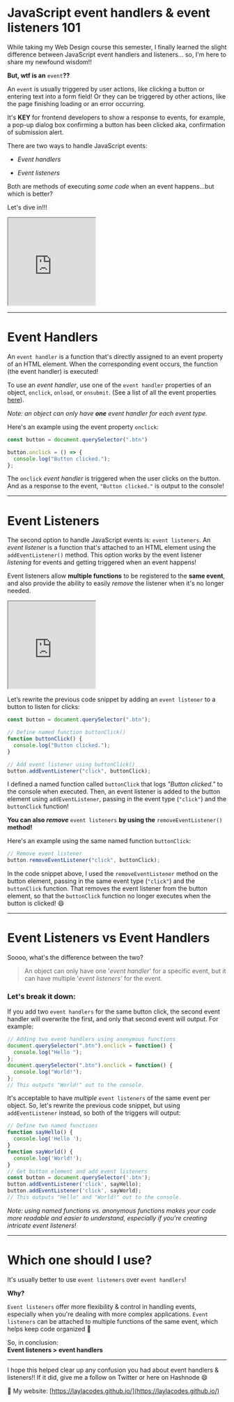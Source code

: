 # JavaScript event handlers & event listeners 101

While taking my Web Design course this semester, I finally learned the slight difference between JavaScript event handlers and listeners... so, I'm here to share my newfound wisdom!!

**But, wtf is an** `event`**??**

An `event` is usually triggered by user actions, like clicking a button or entering text into a form field! Or they can be triggered by other actions, like the page finishing loading or an error occurring.

It's **KEY** for frontend developers to show a response to events, for example, a pop-up dialog box confirming a button has been clicked aka, confirmation of submission alert.

There are two ways to handle JavaScript events:

* *Event handlers*
    
* *Event listeners*
    

Both are methods of executing *some code* when an event happens...but which is better?

Let's dive in!!!

<iframe src="https://giphy.com/embed/MZocLC5dJprPTcrm65" width="200" height="200" class="giphy-embed"></iframe>

---

# **Event Handlers**

An `event handler` is a function that's directly assigned to an event property of an HTML element. When the corresponding event occurs, the function (the event handler) is executed!

To use an *event handler*, use one of the `event handler` properties of an object, `onclick`, `onload`, or `onsubmit`. (See a list of all the event properties [here](https://www.elated.com/events-and-event-handlers/)).

*Note: an object can only have* ***one*** *event handler for each event type.*

Here's an example using the event property `onclick`:

```javascript
const button = document.querySelector(".btn")

button.onclick = () => {
  console.log("Button clicked.");
};
```

The `onclick` *event handler* is triggered when the user clicks on the button. And as a response to the event, `"Button clicked."` is output to the console!

---

# **Event Listeners**

The second option to handle JavaScript events is: `event listeners`. An *event listener* is a function that's attached to an HTML element using the `addEventListener()` method. This option works by the event listener *listening* for events and getting triggered when an event happens!

Event listeners allow **multiple functions** to be registered to the **same event**, and also provide the ability to easily *remove* the listener when it's no longer needed.

<iframe src="https://giphy.com/embed/ySkwqIhKRzYO7HX0ie" width="200" height="200" class="giphy-embed"></iframe>

Let’s rewrite the previous code snippet by adding an `event listener` to a button to listen for clicks:

```javascript
const button = document.querySelector(".btn");

// Define named function buttonClick()
function buttonClick() {
  console.log("Button clicked.");
}

// Add event listener using buttonClick()
button.addEventListener("click", buttonClick);
```

I defined a named function called `buttonClick` that logs *"Button clicked."* to the console when executed. Then, an event listener is added to the button element using `addEventListener`, passing in the event type (`"click"`) and the `buttonClick` function!

**You can also *remove*** `event listeners` **by using the** `removeEventListener()` **method!**  
  
Here's an example using the same named function `buttonClick`:

```javascript
// Remove event listener
button.removeEventListener("click", buttonClick);
```

In the code snippet above, I used the `removeEventListener` method on the button element, passing in the same event type (`"click"`) and the `buttonClick` function. That removes the event listener from the button element, so that the `buttonClick` function no longer executes when the button is clicked! 😄

---

# **Event Listeners vs Event Handlers**

Soooo, what's the difference between the two?

> An object can only have one '*event handler*' for a specific event, but it can have multiple '*event listeners'* for the event.

### Let's break it down:

If you add two `event handlers` for the same button click, the second event handler will overwrite the first, and only that second event will output. For example:

```javascript
// Adding two event handlers using anonymous functions
document.querySelector(".btn").onclick = function() {
  console.log("Hello ");
};
document.querySelector(".btn").onclick = function() {
  console.log("World!");
};
// This outputs "World!" out to the console.
```

It's acceptable to have *multiple* `event listeners` of the same event per object. So, let's rewrite the previous code snippet, but using `addEventListener` instead, so both of the triggers will output:

```javascript
// Define two named functions
function sayHello() {
  console.log('Hello ');
}
function sayWorld() {
  console.log('World!');
}
// Get button element and add event listeners
const button = document.querySelector('.btn');
button.addEventListener('click', sayHello);
button.addEventListener('click', sayWorld);
// This outputs "Hello" and "World!" out to the console.
```

*Note: using named functions vs. anonymous functions makes your code more readable and easier to understand, especially if you're creating intricate event listeners!*

---

# **Which one should I use?**

It's usually better to use `event listeners` over `event handlers`!

**Why?**

`Event listeners` offer more flexibility & control in handling events, especially when you're dealing with more complex applications. `Event listeners` can be attached to multiple functions of the same event, which helps keep code organized 🙂

So, in conclusion:  
**Event listeners &gt; event handlers**

---

I hope this helped clear up any confusion you had about event handlers & listeners!! If it did, give me a follow on Twitter or here on Hashnode 😄

🧡 My website: [https://laylacodes.github.io/](https://laylacodes.github.io/)